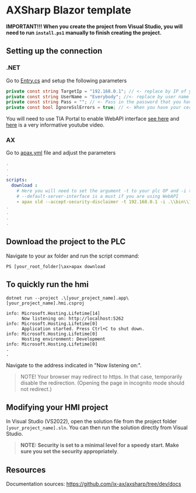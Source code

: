# AXSharp Blazor template 

**IMPORTANT!!! When you create the project from Visual Studio, you will need to run `install.ps1` manually to finish creating the project.**



## Setting up the connection

### .NET


Go to [Entry.cs](axosimple.twin/Entry.cs) and setup the following parameters

~~~C#
private const string TargetIp = "192.168.0.1"; // <- replace by IP of your target PLC
private const string UserName = "Everybody"; //<- replace by user name you have set up in your WebAPI settings
private const string Pass = ""; // <- Pass in the password that you have set up for the user. NOT AS PLAIN TEXT! Use user secrets instead.
private const bool IgnoreSslErrors = true; // <- When you have your certificates in order set this to false.
~~~

You will need to use TIA Portal to enable WebAPI interface [see here](https://console.simatic-ax.siemens.io/docs/hwld/PlcWebServer) and [here](https://youtu.be/d9EX2FixY1A?t=151) is a very informative youtube video.


### AX

Go to [apax.yml](ctrl/apax.yml) file and adjust the parameters

~~~yml
.
.
.
scripts:
  download :   
    # Here you will need to set the argument -t to your plc OP and -i to platform you are downloading to
    # --default-server-interface is a must if you are using WebAPI
    - apax sld --accept-security-disclaimer -t 192.168.0.1 -i .\\bin\\1500\\ -r --default-server-interface
.
.
.
.
~~~

## Download the project to the PLC

Navigate to your ax folder and run the script command:

~~~
PS [your_root_folder]\ax>apax download
~~~

## To quickly run the hmi

~~~
dotnet run --project .\[your_project_name].app\[your_project_name].hmi.csproj
~~~

~~~
info: Microsoft.Hosting.Lifetime[14]
      Now listening on: http://localhost:5262
info: Microsoft.Hosting.Lifetime[0]
      Application started. Press Ctrl+C to shut down.
info: Microsoft.Hosting.Lifetime[0]
      Hosting environment: Development
info: Microsoft.Hosting.Lifetime[0]
.
.      
~~~

Navigate to the address indicated in "Now listening on:".

> NOTE!
> Your browser may redirect to https. In that case, temporarily disable the redirection. 
> (Opening the page in incognito mode should not redirect.)

## Modifying your HMI project

In Visual Studio (VS2022), open the solution file from the project folder `[your_project_name].sln`. You can then run the solution directly from Visual Studio.

> **NOTE: Security is set to a minimal level for a speedy start. Make sure you set the security appropriately**.


## Resources

Documentation sources: https://github.com/ix-ax/axsharp/tree/dev/docs
